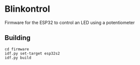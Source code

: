 # Blinkontrol
Firmware for the ESP32 to control an LED using a potentiometer

## Building
```shell
cd firmware
idf.py set-target esp32s2
idf.py build
```
